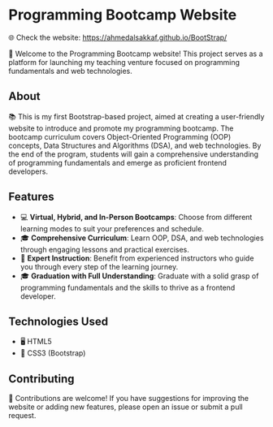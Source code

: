 # Programming Bootcamp Website

🌐 Check the website: https://ahmedalsakkaf.github.io/BootStrap/

🚀 Welcome to the Programming Bootcamp website! This project serves as a platform for launching my teaching venture focused on programming fundamentals and web technologies.

## About

📚 This is my first Bootstrap-based project, aimed at creating a user-friendly website to introduce and promote my programming bootcamp. The bootcamp curriculum covers Object-Oriented Programming (OOP) concepts, Data Structures and Algorithms (DSA), and web technologies. By the end of the program, students will gain a comprehensive understanding of programming fundamentals and emerge as proficient frontend developers.

## Features

- 💻 **Virtual, Hybrid, and In-Person Bootcamps**: Choose from different learning modes to suit your preferences and schedule.
- 🎓 **Comprehensive Curriculum**: Learn OOP, DSA, and web technologies through engaging lessons and practical exercises.
- 🌟 **Expert Instruction**: Benefit from experienced instructors who guide you through every step of the learning journey.
- 🎓 **Graduation with Full Understanding**: Graduate with a solid grasp of programming fundamentals and the skills to thrive as a frontend developer.

## Technologies Used

- 🖥️ HTML5
- 🎨 CSS3 (Bootstrap)

## Contributing

🙌 Contributions are welcome! If you have suggestions for improving the website or adding new features, please open an issue or submit a pull request.

